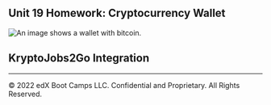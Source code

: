 ## Unit 19 Homework: Cryptocurrency Wallet

![An image shows a wallet with bitcoin.](Images/19-4-challenge-image.png)

## KryptoJobs2Go Integration
---

© 2022 edX Boot Camps LLC. Confidential and Proprietary. All Rights Reserved.
